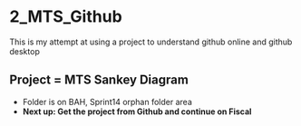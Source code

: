 # 2_MTS_Github
This is my attempt at using a project to understand github online and github desktop

## Project = MTS Sankey Diagram
* Folder is on BAH, Sprint14 orphan folder area
* **Next up: Get the project from Github and continue on Fiscal**

